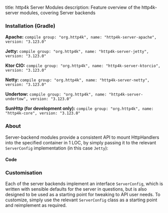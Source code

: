 title: http4k Server Modules
description: Feature overview of the http4k-server modules, covering Server backends

### Installation (Gradle)
**Apache:** ```compile group: "org.http4k", name: "http4k-server-apache", version: "3.123.0"```

**Jetty:** ```compile group: "org.http4k", name: "http4k-server-jetty", version: "3.123.0"```

**Ktor CIO:** ```compile group: "org.http4k", name: "http4k-server-ktorcio", version: "3.123.0"```

**Netty:** ```compile group: "org.http4k", name: "http4k-server-netty", version: "3.123.0"```

**Undertow:** ```compile group: "org.http4k", name: "http4k-server-undertow", version: "3.123.0"```

**SunHttp (for development only):** ```compile group: "org.http4k", name: "http4k-core", version: "3.123.0"```

### About
Server-backend modules provide a consistent API to mount HttpHandlers into the specified container in 1 LOC, by 
simply passing it to the relevant `ServerConfig` implementation (in this case `Jetty`):

#### Code [<img class="octocat"/>](https://github.com/http4k/http4k/blob/master/src/docs/guide/modules/servers/example_http.kt)
<script src="https://gist-it.appspot.com/https://github.com/http4k/http4k/blob/master/src/docs/guide/modules/servers/example_http.kt"></script>

### Customisation
Each of the server backends implement an interface `ServerConfig`, which is written with sensible defaults for the server in questions, 
but is also designed to be used as a starting point for tweaking to API user needs. To customize, simply use the relevant `ServerConfig` 
class as a starting point and reimplement as required.
